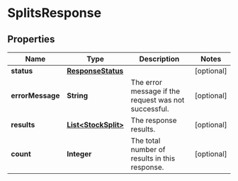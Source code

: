 # SplitsResponse

## Properties
Name | Type | Description | Notes
------------ | ------------- | ------------- | -------------
**status** | [**ResponseStatus**](ResponseStatus.md) |  |  [optional]
**errorMessage** | **String** | The error message if the request was not successful. |  [optional]
**results** | [**List&lt;StockSplit&gt;**](StockSplit.md) | The response results. |  [optional]
**count** | **Integer** | The total number of results in this response. |  [optional]
